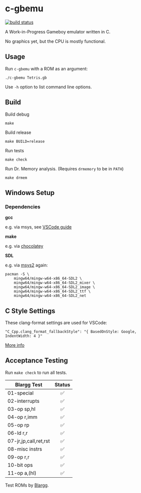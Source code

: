 # c-gbemu

[![build status](https://github.com/krscott/c-gbemu/actions/workflows/c.yml/badge.svg)](https://github.com/krscott/c-gbemu/actions)

A Work-in-Progress Gameboy emulator written in C.

No graphics yet, but the CPU is mostly functional.

## Usage

Run `c-gbemu` with a ROM as an argument:
```
./c-gbemu Tetris.gb
```

Use `-h` option to list command line options.

## Build

Build debug
```
make
```

Build release
```
make BUILD=release
```

Run tests
```
make check
```

Run Dr. Memory analysis. (Requires `drmemory` to be in `PATH`)
```
make drmem
```

## Windows Setup

### Dependencies

**gcc**

e.g. via msys, see [VSCode guide](https://code.visualstudio.com/docs/cpp/config-mingw)

**make**

e.g. via [chocolatey](https://community.chocolatey.org/packages/make)

**SDL**

e.g. via [msys2](https://www.msys2.org/) again:
```
pacman -S \
    mingw64/mingw-w64-x86_64-SDL2 \
    mingw64/mingw-w64-x86_64-SDL2_mixer \
    mingw64/mingw-w64-x86_64-SDL2_image \
    mingw64/mingw-w64-x86_64-SDL2_ttf \
    mingw64/mingw-w64-x86_64-SDL2_net
```

## C Style Settings

These clang-format settings are used for VSCode:
```
"C_Cpp.clang_format_fallbackStyle": "{ BasedOnStyle: Google, IndentWidth: 4 }"
```
[More info](https://clang.llvm.org/docs/ClangFormatStyleOptions.html)

## Acceptance Testing

Run `make check` to run all tests.

| Blargg Test           | Status |
| --------------------- | :----: |
| 01-special            |   ✅    |
| 02-interrupts         |   ✅    |
| 03-op sp,hl           |   ✅    |
| 04-op r,imm           |   ✅    |
| 05-op rp              |   ✅    |
| 06-ld r,r             |   ✅    |
| 07-jr,jp,call,ret,rst |   ✅    |
| 08-misc instrs        |   ✅    |
| 09-op r,r             |   ✅    |
| 10-bit ops            |   ✅    |
| 11-op a,(hl)          |   ✅    |

Test ROMs by [Blargg](https://web.archive.org/web/20160830121433/http://blargg.8bitalley.com/parodius/gb-tests/).